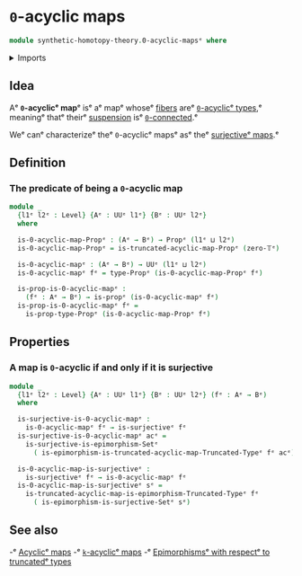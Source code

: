 # `0`-acyclic maps

```agda
module synthetic-homotopy-theory.0-acyclic-mapsᵉ where
```

<details><summary>Imports</summary>

```agda
open import foundation.epimorphisms-with-respect-to-setsᵉ
open import foundation.propositionsᵉ
open import foundation.surjective-mapsᵉ
open import foundation.truncation-levelsᵉ
open import foundation.universe-levelsᵉ

open import synthetic-homotopy-theory.truncated-acyclic-mapsᵉ
```

</details>

## Idea

Aᵉ **`0`-acyclicᵉ map**ᵉ isᵉ aᵉ mapᵉ whoseᵉ [fibers](foundation-core.fibers-of-maps.mdᵉ)
areᵉ [`0`-acyclicᵉ types](synthetic-homotopy-theory.0-acyclic-types.md),ᵉ meaningᵉ
thatᵉ theirᵉ [suspension](synthetic-homotopy-theory.suspensions-of-types.mdᵉ) isᵉ
[`0`-connected](foundation.0-connected-types.md).ᵉ

Weᵉ canᵉ characterizeᵉ theᵉ `0`-acyclicᵉ mapsᵉ asᵉ theᵉ
[surjectiveᵉ maps](foundation.surjective-maps.md).ᵉ

## Definition

### The predicate of being a `0`-acyclic map

```agda
module _
  {l1ᵉ l2ᵉ : Level} {Aᵉ : UUᵉ l1ᵉ} {Bᵉ : UUᵉ l2ᵉ}
  where

  is-0-acyclic-map-Propᵉ : (Aᵉ → Bᵉ) → Propᵉ (l1ᵉ ⊔ l2ᵉ)
  is-0-acyclic-map-Propᵉ = is-truncated-acyclic-map-Propᵉ (zero-𝕋ᵉ)

  is-0-acyclic-mapᵉ : (Aᵉ → Bᵉ) → UUᵉ (l1ᵉ ⊔ l2ᵉ)
  is-0-acyclic-mapᵉ fᵉ = type-Propᵉ (is-0-acyclic-map-Propᵉ fᵉ)

  is-prop-is-0-acyclic-mapᵉ :
    (fᵉ : Aᵉ → Bᵉ) → is-propᵉ (is-0-acyclic-mapᵉ fᵉ)
  is-prop-is-0-acyclic-mapᵉ fᵉ =
    is-prop-type-Propᵉ (is-0-acyclic-map-Propᵉ fᵉ)
```

## Properties

### A map is `0`-acyclic if and only if it is surjective

```agda
module _
  {l1ᵉ l2ᵉ : Level} {Aᵉ : UUᵉ l1ᵉ} {Bᵉ : UUᵉ l2ᵉ} (fᵉ : Aᵉ → Bᵉ)
  where

  is-surjective-is-0-acyclic-mapᵉ :
    is-0-acyclic-mapᵉ fᵉ → is-surjectiveᵉ fᵉ
  is-surjective-is-0-acyclic-mapᵉ acᵉ =
    is-surjective-is-epimorphism-Setᵉ
      ( is-epimorphism-is-truncated-acyclic-map-Truncated-Typeᵉ fᵉ acᵉ)

  is-0-acyclic-map-is-surjectiveᵉ :
    is-surjectiveᵉ fᵉ → is-0-acyclic-mapᵉ fᵉ
  is-0-acyclic-map-is-surjectiveᵉ sᵉ =
    is-truncated-acyclic-map-is-epimorphism-Truncated-Typeᵉ fᵉ
      ( is-epimorphism-is-surjective-Setᵉ sᵉ)
```

## See also

-ᵉ [Acyclicᵉ maps](synthetic-homotopy-theory.acyclic-maps.mdᵉ)
-ᵉ [`k`-acyclicᵉ maps](synthetic-homotopy-theory.truncated-acyclic-maps.mdᵉ)
-ᵉ [Epimorphismsᵉ with respectᵉ to truncatedᵉ types](foundation.epimorphisms-with-respect-to-truncated-types.mdᵉ)